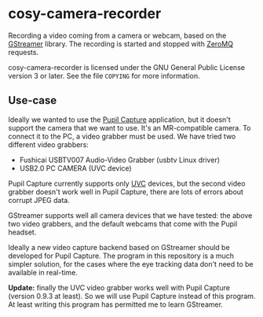 cosy-camera-recorder
====================

Recording a video coming from a camera or webcam, based on the
[GStreamer](https://gstreamer.freedesktop.org/) library. The recording is
started and stopped with [ZeroMQ](http://zeromq.org/) requests.

cosy-camera-recorder is licensed under the GNU General Public License version 3
or later. See the file `COPYING` for more information.

Use-case
--------

Ideally we wanted to use the [Pupil Capture](https://pupil-labs.com/)
application, but it doesn't support the camera that we want to use. It's an
MR-compatible camera. To connect it to the PC, a video grabber must be used. We
have tried two different video grabbers:

- Fushicai USBTV007 Audio-Video Grabber (usbtv Linux driver)
- USB2.0 PC CAMERA (UVC device)

Pupil Capture currently supports only
[UVC](https://en.wikipedia.org/wiki/USB_video_device_class) devices, but the
second video grabber doesn't work well in Pupil Capture, there are lots of
errors about corrupt JPEG data.

GStreamer supports well all camera devices that we have tested: the above two
video grabbers, and the default webcams that come with the Pupil headset.

Ideally a new video capture backend based on GStreamer should be developed for
Pupil Capture. The program in this repository is a much simpler solution, for
the cases where the eye tracking data don't need to be available in real-time.

**Update:** finally the UVC video grabber works well with Pupil Capture
(version 0.9.3 at least). So we will use Pupil Capture instead of this program.
At least writing this program has permitted me to learn GStreamer.
